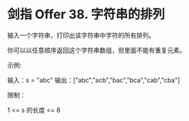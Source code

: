 # 剑指 Offer 38. 字符串的排列
  输入一个字符串，打印出该字符串中字符的所有排列。
  
   
  
  你可以以任意顺序返回这个字符串数组，但里面不能有重复元素。
  
   
  
  示例:
  
  输入：s = "abc"
  输出：["abc","acb","bac","bca","cab","cba"]
   
  
  限制：
  
  1 <= s 的长度 <= 8